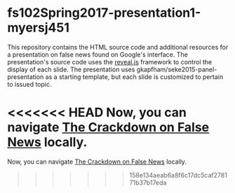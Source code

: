 # fs102Spring2017-presentation1-myersj451

This repository contains the HTML source code and additional resources for a presentation on false news found on Google's interface. The presentation's source code uses the
[reveal.js](https://github.com/hakimel/reveal.js/) framework to control the display of each slide. The presentation uses gkapfham/seke2015-panel-presentation as a starting template, but each slide is customized to pertain to issued topic. 


<<<<<<< HEAD
Now, you can navigate [The Crackdown on False News](http://cdn.rawgit.com/myersj451/FS102-news_presentation-myersj451/master/fake_news.html#/) locally.
=======
Now, you can navigate [The Crackdown on False News](http://cdn.rawgit.com/myersj451/FS102-news_presentation-myersj451/master/fake_news3.html#/) locally.
>>>>>>> 158e134aeab6a8f6c17dc5caf278171b37b17eda
